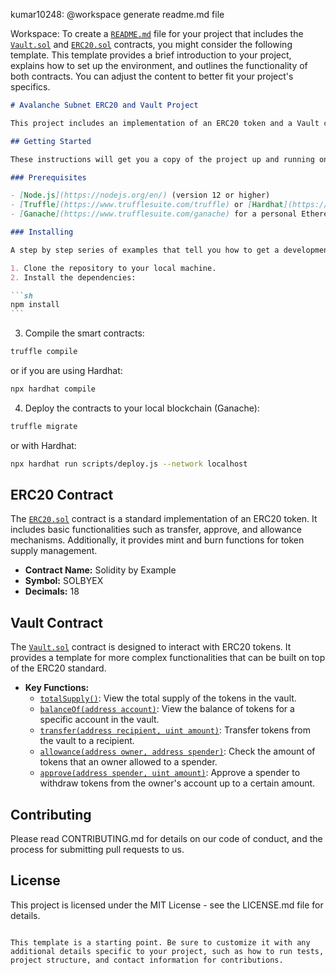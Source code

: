 kumar10248: @workspace generate readme.md file

Workspace: To create a [`README.md`](command:_github.copilot.openRelativePath?%5B%7B%22scheme%22%3A%22file%22%2C%22authority%22%3A%22%22%2C%22path%22%3A%22%2FC%3A%2FUsers%2Fkumar%2FContacts%2FDesktop%2FAvalanche-Subnet%2FREADME.md%22%2C%22query%22%3A%22%22%2C%22fragment%22%3A%22%22%7D%5D "c:\\Users\kumar\Contacts\Desktop\Avalanche-Subnet\README.md") file for your project that includes the [`Vault.sol`](command:_github.copilot.openRelativePath?%5B%7B%22scheme%22%3A%22file%22%2C%22authority%22%3A%22%22%2C%22path%22%3A%22%2FC%3A%2FUsers%2Fkumar%2FContacts%2FDesktop%2FAvalanche-Subnet%2FVault.sol%22%2C%22query%22%3A%22%22%2C%22fragment%22%3A%22%22%7D%5D "c:\\Users\kumar\Contacts\Desktop\Avalanche-Subnet\Vault.sol") and [`ERC20.sol`](command:_github.copilot.openRelativePath?%5B%7B%22scheme%22%3A%22file%22%2C%22authority%22%3A%22%22%2C%22path%22%3A%22%2FC%3A%2FUsers%2Fkumar%2FContacts%2FDesktop%2FAvalanche-Subnet%2FERC20.sol%22%2C%22query%22%3A%22%22%2C%22fragment%22%3A%22%22%7D%5D "c:\\Users\kumar\Contacts\Desktop\Avalanche-Subnet\ERC20.sol") contracts, you might consider the following template. This template provides a brief introduction to your project, explains how to set up the environment, and outlines the functionality of both contracts. You can adjust the content to better fit your project's specifics.

````markdown
# Avalanche Subnet ERC20 and Vault Project

This project includes an implementation of an ERC20 token and a Vault contract on the Avalanche Subnet. The ERC20 contract provides a basic template for creating a fungible token, while the Vault contract interacts with ERC20 tokens, providing additional functionalities.

## Getting Started

These instructions will get you a copy of the project up and running on your local machine for development and testing purposes.

### Prerequisites

- [Node.js](https://nodejs.org/en/) (version 12 or higher)
- [Truffle](https://www.trufflesuite.com/truffle) or [Hardhat](https://hardhat.org/getting-started/) for smart contract compilation and deployment
- [Ganache](https://www.trufflesuite.com/ganache) for a personal Ethereum blockchain

### Installing

A step by step series of examples that tell you how to get a development environment running.

1. Clone the repository to your local machine.
2. Install the dependencies:

```sh
npm install
```
````

3. Compile the smart contracts:

```sh
truffle compile
```

or if you are using Hardhat:

```sh
npx hardhat compile
```

4. Deploy the contracts to your local blockchain (Ganache):

```sh
truffle migrate
```

or with Hardhat:

```sh
npx hardhat run scripts/deploy.js --network localhost
```

## ERC20 Contract

The [`ERC20.sol`](command:_github.copilot.openRelativePath?%5B%7B%22scheme%22%3A%22file%22%2C%22authority%22%3A%22%22%2C%22path%22%3A%22%2FC%3A%2FUsers%2Fkumar%2FContacts%2FDesktop%2FAvalanche-Subnet%2FERC20.sol%22%2C%22query%22%3A%22%22%2C%22fragment%22%3A%22%22%7D%5D "c:\\Users\kumar\Contacts\Desktop\Avalanche-Subnet\ERC20.sol") contract is a standard implementation of an ERC20 token. It includes basic functionalities such as transfer, approve, and allowance mechanisms. Additionally, it provides mint and burn functions for token supply management.

- **Contract Name:** Solidity by Example
- **Symbol:** SOLBYEX
- **Decimals:** 18

## Vault Contract

The [`Vault.sol`](command:_github.copilot.openRelativePath?%5B%7B%22scheme%22%3A%22file%22%2C%22authority%22%3A%22%22%2C%22path%22%3A%22%2FC%3A%2FUsers%2Fkumar%2FContacts%2FDesktop%2FAvalanche-Subnet%2FVault.sol%22%2C%22query%22%3A%22%22%2C%22fragment%22%3A%22%22%7D%5D "c:\\Users\kumar\Contacts\Desktop\Avalanche-Subnet\Vault.sol") contract is designed to interact with ERC20 tokens. It provides a template for more complex functionalities that can be built on top of the ERC20 standard.

- **Key Functions:**
  - [`totalSupply()`](command:_github.copilot.openSymbolFromReferences?%5B%7B%22%24mid%22%3A1%2C%22path%22%3A%22%2Fc%3A%2FUsers%2Fkumar%2FContacts%2FDesktop%2FAvalanche-Subnet%2FVault.sol%22%2C%22scheme%22%3A%22file%22%7D%2C%7B%22line%22%3A4%2C%22character%22%3A13%7D%5D "Vault.sol"): View the total supply of the tokens in the vault.
  - [`balanceOf(address account)`](command:_github.copilot.openSymbolFromReferences?%5B%7B%22%24mid%22%3A1%2C%22path%22%3A%22%2Fc%3A%2FUsers%2Fkumar%2FContacts%2FDesktop%2FAvalanche-Subnet%2FERC20.sol%22%2C%22scheme%22%3A%22file%22%7D%2C%7B%22line%22%3A5%2C%22character%22%3A36%7D%5D "ERC20.sol"): View the balance of tokens for a specific account in the vault.
  - [`transfer(address recipient, uint amount)`](command:_github.copilot.openSymbolFromReferences?%5B%7B%22%24mid%22%3A1%2C%22path%22%3A%22%2Fc%3A%2FUsers%2Fkumar%2FContacts%2FDesktop%2FAvalanche-Subnet%2FERC20.sol%22%2C%22scheme%22%3A%22file%22%7D%2C%7B%22line%22%3A14%2C%22character%22%3A13%7D%5D "ERC20.sol"): Transfer tokens from the vault to a recipient.
  - [`allowance(address owner, address spender)`](command:_github.copilot.openSymbolFromReferences?%5B%7B%22%24mid%22%3A1%2C%22path%22%3A%22%2Fc%3A%2FUsers%2Fkumar%2FContacts%2FDesktop%2FAvalanche-Subnet%2FERC20.sol%22%2C%22scheme%22%3A%22file%22%7D%2C%7B%22line%22%3A6%2C%22character%22%3A56%7D%5D "ERC20.sol"): Check the amount of tokens that an owner allowed to a spender.
  - [`approve(address spender, uint amount)`](command:_github.copilot.openSymbolFromReferences?%5B%7B%22%24mid%22%3A1%2C%22path%22%3A%22%2Fc%3A%2FUsers%2Fkumar%2FContacts%2FDesktop%2FAvalanche-Subnet%2FERC20.sol%22%2C%22scheme%22%3A%22file%22%7D%2C%7B%22line%22%3A21%2C%22character%22%3A13%7D%5D "ERC20.sol"): Approve a spender to withdraw tokens from the owner's account up to a certain amount.

## Contributing

Please read CONTRIBUTING.md for details on our code of conduct, and the process for submitting pull requests to us.

## License

This project is licensed under the MIT License - see the LICENSE.md file for details.

```

This template is a starting point. Be sure to customize it with any additional details specific to your project, such as how to run tests, project structure, and contact information for contributions.
```
